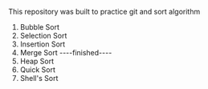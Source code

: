 This repository was built to practice git and sort algorithm

1. Bubble Sort
2. Selection Sort
3. Insertion Sort
4. Merge Sort
----finished----
5. Heap Sort
6. Quick Sort
7. Shell's Sort